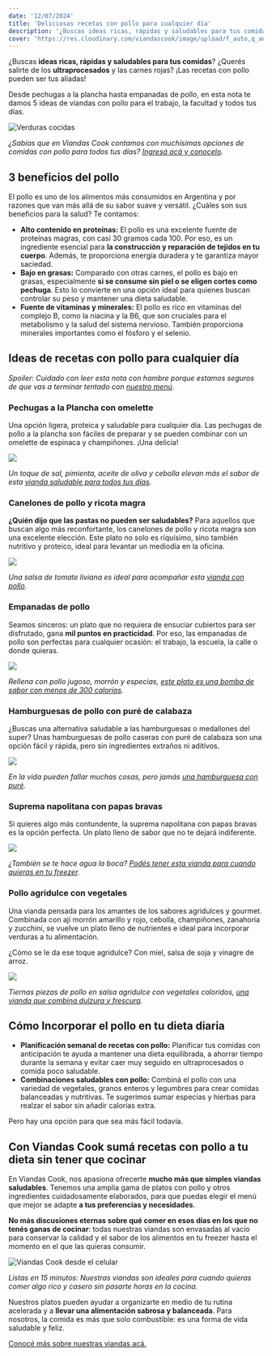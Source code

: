 ```yaml
---
date: '12/07/2024'
title: 'Deliciosas recetas con pollo para cualquier día'
description: '¿Buscas ideas ricas, rápidas y saludables para tus comidas? ¡Las recetas con pollo pueden ser tus aliadas!'
cover: 'https://res.cloudinary.com/viandascook/image/upload/f_auto,q_auto/v1/blog/jqvur3xyczwygopdbgj9'
---
```


<p>¿Buscas <strong>ideas ricas, rápidas y saludables para tus comidas</strong>? ¿Querés salirte de los <strong>ultraprocesados</strong> y las carnes rojas? ¡Las recetas con pollo pueden ser tus aliadas!</p>
<p>Desde pechugas a la plancha hasta empanadas de pollo, en esta nota te damos 5 ideas de viandas con pollo para el trabajo, la facultad y todos tus días.</p>

<div>

  <img src="https://res.cloudinary.com/viandascook/image/upload/f_auto,q_auto/v1/blog/w2rj1ebjeeq9eixobt9r" title="Verduras cocidas">

<em>¿Sabías que en Viandas Cook contamos con muchísimas opciones de comidas con pollo para todos tus días? <a href="/menu">Ingresá acá y conocelo</a>.</em>

</div>

<h2>3 beneficios del pollo</h2>
<p>El pollo es uno de los alimentos más consumidos en Argentina y por razones que van más allá de su sabor suave y versátil. ¿Cuáles son sus beneficios para la salud? Te contamos:</p>
<ul>
  <li><strong>Alto contenido en proteínas:</strong> El pollo es una excelente fuente de proteínas magras, con casi 30 gramos cada 100. Por eso, es un ingrediente esencial para <strong>la construcción y reparación de tejidos en tu cuerpo</strong>. Además, te proporciona energía duradera y te garantiza mayor saciedad.</li>
  <li><strong>Bajo en grasas:</strong> Comparado con otras carnes, el pollo es bajo en grasas, especialmente <strong>si se consume sin piel o se eligen cortes como pechuga</strong>. Esto lo convierte en una opción ideal para quienes buscan controlar su peso y mantener una dieta saludable.</li>
  <li><strong>Fuente de vitaminas y minerales:</strong> El pollo es rico en vitaminas del complejo B, como la niacina y la B6, que son cruciales para el metabolismo y la salud del sistema nervioso. También proporciona minerales importantes como el fósforo y el selenio.</li>
</ul>

<h2>Ideas de recetas con pollo para cualquier día</h2>
<p><i>Spoiler: Cuidado con leer esta nota con hambre porque estamos seguros de que vas a terminar tentado con <a href="/menu">nuestro menú</a></i>.</p>

<h3>Pechugas a la Plancha con omelette</h3>
<p>Una opción ligera, proteica y saludable para cualquier día. Las pechugas de pollo a la plancha son fáciles de preparar y se pueden combinar con un omelette de espinaca y champiñones. ¡Una delicia!</p>

<div>

<a href="/plato/pechugas-a-la-plancha-con-omellete" title="Pechugas a la plancha con omellete">
  <img src="https://res.cloudinary.com/viandascook/image/upload/f_auto,q_auto/wvqi8sujjjlxthxgmmqs">
</a>

<em>Un toque de sal, pimienta, aceite de oliva y cebolla elevan más el sabor de esta <a href="/plato/pechugas-a-la-plancha-con-omellete" title="Pechugas a la plancha con omellete">vianda saludable para todos tus días</a>.</em>

</div>

<h3>Canelones de pollo y ricota magra</h3>
<p><strong>¿Quién dijo que las pastas no pueden ser saludables?</strong> Para aquellos que buscan algo más reconfortante, los canelones de pollo y ricota magra son una excelente elección. Este plato no solo es riquísimo, sino también nutritivo y proteico, ideal para levantar un mediodía en la oficina.</p>

<div>

<a href="/plato/canelones-de-pollo-y-ricota-magra" title="Canelones de pollo y ricota magra">
  <img src="https://res.cloudinary.com/viandascook/image/upload/f_auto,q_auto/zxkgdlthnajt6fydohiz">
</a>

<em>Una salsa de tomate liviana es ideal para acompañar esta <a href="/plato/canelones-de-pollo-y-ricota-magra" title="Canelones de pollo y ricota magra">vianda con pollo</a>.</em>

</div>

<h3>Empanadas de pollo</h3>
<p>Seamos sinceros: un plato que no requiera de ensuciar cubiertos para ser disfrutado, gana <strong>mil puntos en practicidad</strong>. Por eso, las empanadas de pollo son perfectas para cualquier ocasión: el trabajo, la escuela, la calle o donde quieras.</p>

<div>

<a href="/plato/empanada-de-pollo" title="Empanada de pollo">
  <img src="https://res.cloudinary.com/viandascook/image/upload/f_auto,q_auto/qbgwyfurtkzhropburxl">
</a>

<em>Rellena con pollo jugoso, morrón y especias, <a href="/plato/empanada-de-pollo" title="Empanada de pollo">este plato es una bomba de sabor con menos de 300 calorías</a>.</em>

</div>

<h3>Hamburguesas de pollo con puré de calabaza</h3>
<p>¿Buscas una alternativa saludable a las hamburguesas o medallones del super? Unas hamburguesas de pollo caseras con puré de calabaza son una opción fácil y rápida, pero sin ingredientes extraños ni aditivos.</p>

<div>

<a href="/plato/hamburguesas-de-pollo-con-pure-de-calabaza" title="Hamburgesa de pollo con puré de calabaza">
  <img src="https://res.cloudinary.com/viandascook/image/upload/f_auto,q_auto/zxodhjdpsz2vntairwdr">
</a>

<em>En la vida pueden fallar muchas cosas, pero jamás <a href="/plato/hamburguesas-de-pollo-con-pure-de-calabaza" title="Hamburgesa de pollo con puré de calabaza">una hamburguesa con puré</a>.</em>

</div>

<h3>Suprema napolitana con papas bravas</h3>
<p>Si quieres algo más contundente, la suprema napolitana con papas bravas es la opción perfecta. Un plato lleno de sabor que no te dejará indiferente.</p>

<div>

<a href="/plato/suprema-napolitana-con-papas-bravas" title="Suprema napolitana con papas bravas">
  <img src="https://res.cloudinary.com/viandascook/image/upload/f_auto,q_auto/uw1nnkmeoigceffkt45g">
</a>

<em>¿También se te hace agua la boca? <a href="/plato/suprema-napolitana-con-papas-bravas" title="Suprema napolitana con papas bravas">Podés tener esta vianda para cuando quieras en tu freezer</a>.</em>

</div>

<h3>Pollo agridulce con vegetales</h3>
<p>Una vianda pensada para los amantes de los sabores agridulces y gourmet. Combinada con ají morrón amarillo y rojo, cebolla, champiñones, zanahoria y zucchini, se vuelve un plato lleno de nutrientes e ideal para incorporar verduras a tu alimentación.</p>
<p>¿Cómo se le da ese toque agridulce? Con miel, salsa de soja y vinagre de arroz.</p>

<div>

<a href="/plato/pollo-agridulce-con-vegetales" title="Pollo agridulce con vegetales">
  <img src="https://res.cloudinary.com/viandascook/image/upload/f_auto,q_auto/rewgdiu6qdwtx0rfwyej">
</a>

<em>Tiernas piezas de pollo en salsa agridulce con vegetales coloridos, <a href="/plato/pollo-agridulce-con-vegetales" title="Pollo agridulce con vegetales">una vianda que combina dulzura y frescura</a>.</em>

</div>

<h2>Cómo Incorporar el pollo en tu dieta diaria</h2>
<ul>
  <li><strong>Planificación semanal de recetas con pollo:</strong> Planificar tus comidas con anticipación te ayuda a mantener una dieta equilibrada, a ahorrar tiempo durante la semana y evitar caer muy seguido en ultraprocesados o comida poco saludable.</li>
  <li><strong>Combinaciones saludables con pollo:</strong> Combiná el pollo con una variedad de vegetales, granos enteros y legumbres para crear comidas balanceadas y nutritivas. Te sugerimos sumar especias y hierbas para realzar el sabor sin añadir calorías extra.</li>
</ul>

<p>Pero hay una opción para que sea más fácil todavía.</p>

<h2>Con Viandas Cook sumá recetas con pollo a tu dieta sin tener que cocinar</h2>
<p>En Viandas Cook, nos apasiona ofrecerte <strong>mucho más que simples viandas saludables</strong>. Tenemos una amplia gama de platos con pollo y otros ingredientes cuidadosamente elaborados, para que puedas elegir el menú que mejor se adapte <strong>a tus preferencias y necesidades</strong>.</p>
<p><strong>No más discusiones eternas sobre qué comer en esos días en los que no tenés ganas de cocinar</strong>: todas nuestras viandas son envasadas al vacío para conservar la calidad y el sabor de los alimentos en tu freezer hasta el momento en el que las quieras consumir.</p>

<div>

  <img src="https://res.cloudinary.com/viandascook/image/upload/f_auto,q_auto/v1/blog/cr6m4glruoi8mza9o3gj" title="Viandas Cook desde el celular">

<em>Listas en 15 minutos: Nuestras viandas son ideales para cuando quieras comer algo rico y casero sin pasarte horas en la cocina.</em>

</div>

<p>Nuestros platos pueden ayudar a organizarte en medio de tu rutina acelerada y a <strong>llevar una alimentación sabrosa y balanceada</strong>. Para nosotros, la comida es más que solo combustible: es una forma de vida saludable y feliz.</p>

<p></p>

<p><a href="/nosotros">Conocé más sobre nuestras viandas acá.</a></p>
